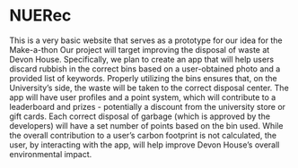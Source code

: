 # NUERec
This is a very basic website that serves as a prototype for our idea for the Make-a-thon
Our project will target improving the disposal of waste at Devon House. Specifically, we plan to create an app that will help users discard rubbish in the correct bins based on a user-obtained photo and a provided list of keywords. Properly utilizing the bins ensures that, on the University’s side, the waste will be taken to the correct disposal center. The app will have user profiles and a point system, which will contribute to a leaderboard and prizes - potentially a discount from the university store or gift cards. Each correct disposal of garbage (which is approved by the developers) will have a set number of points based on the bin used. While the overall contribution to a user’s carbon footprint is not calculated, the user, by interacting with the app, will help improve Devon House’s overall environmental impact.
